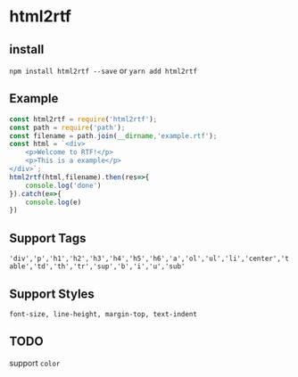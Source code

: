 # html2rtf


## install

`npm install html2rtf --save`
or
`yarn add html2rtf`

## Example

```javascript
const html2rtf = require('html2rtf');
const path = require('path');
const filename = path.join(__dirname,'example.rtf');
const html = `<div>
    <p>Welcome to RTF!</p>
    <p>This is a example</p>
</div>`;
html2rtf(html,filename).then(res=>{
    console.log('done')
}).catch(e=>{
    console.log(e)
})
```

## Support Tags

`'div','p','h1','h2','h3','h4','h5','h6','a','ol','ul','li','center','table','td','th','tr','sup','b','i','u','sub'`

## Support Styles

`font-size, line-height, margin-top, text-indent`

## TODO

support `color`
